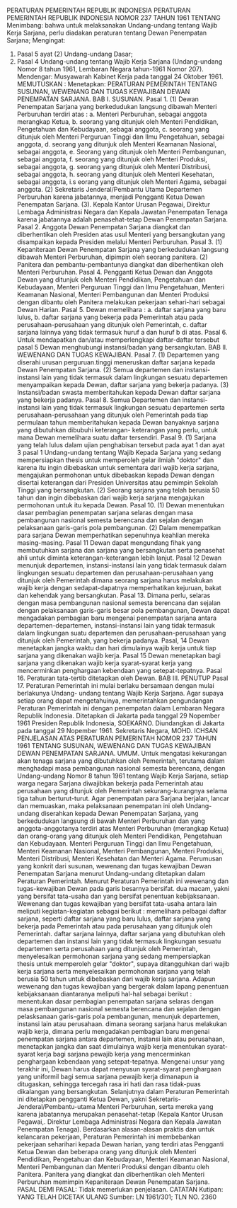  PERATURAN PEMERINTAH REPUBLIK INDONESIA PERATURAN PEMERINTAH REPUBLIK INDONESIA NOMOR 237 TAHUN 1961 TENTANG
Menimbang:
 bahwa untuk melaksanakan Undang-undang tentang Wajib Kerja Sarjana, perlu diadakan peraturan tentang Dewan Penempatan Sarjana;
Mengingat:

1. Pasal 5 ayat (2) Undang-undang Dasar;
2. Pasal 4 Undang-undang tentang Wajib Kerja Sarjana (Undang-undang Nomor 8 tahun 1961, Lembaran Negara tahun-1961 Nomor 207). Mendengar: Musyawarah Kabinet Kerja pada tanggal 24 Oktober 1961. MEMUTUSKAN : Menetapkan: PERATURAN PEMERINTAH TENTANG SUSUNAN, WEWENANG DAN TUGAS KEWAJIBAN DEWAN PENEMPATAN SARJANA. BAB I. SUSUNAN. Pasal 1.
(1) Dewan Penempatan Sarjana yang berkedudukan langsung dibawah Menteri Perburuhan terdiri atas :
a. Menteri Perburuhan, sebagai anggota merangkap Ketua, b. seorang yang ditunjuk oleh Menteri Pendidikan, Pengetahuan dan Kebudayaan, sebagai anggota, c. seorang yang ditunjuk oleh Menteri Perguruan Tinggi dan Ilmu Pengetahuan, sebagai anggota, d. seorang yang ditunjuk oleh Menteri Keamanan Nasional, sebagai anggota, e. Seorang yang ditunjuk oleh Menteri Pembangunan, sebagai anggota, f. seorang yang ditunjuk oleh Menteri Produksi, sebagai anggota, g. seorang yang ditunjuk oleh Menteri Distribusi, sebagai anggota, h. seorang yang ditunjuk oleh Menteri Kesehatan, sebagai anggota, i.s eorang yang ditunjuk oleh Menteri Agama, sebagai anggota.
(2) Sekretaris Jenderal/Pembantu Utama Departemen Perburuhan karena jabatannya, menjadi Pengganti Ketua Dewan Penempatan Sarjana.
(3). Kepala Kantor Urusan Pegawai, Direktur Lembaga Administrasi Negara dan Kepala Jawatan Penempatan Tenaga karena jabatannya adalah penasehat-tetap Dewan Penempatan Sarjana. Pasal 2. Anggota Dewan Penempatan Sarjana diangkat dan diberhentikan oleh Presiden atas usul Menteri yang bersangkutan yang disampaikan kepada Presiden melalui Menteri Perburuhan. Pasal 3.
(1) Kepaniteraan Dewan Penempatan Sarjana yang berkedudukan langsung dibawah Menteri Perburuhan, dipimpin oleh seorang panitera.
(2) Panitera dan pembantu-pembantunya diangkat dan diberhentikan oleh Menteri Perburuhan. Pasal 4. Pengganti Ketua Dewan dan Anggota Dewan yang ditunjuk oleh Menteri Pendidikan, Pengetahuan dan Kebudayaan, Menteri Perguruan Tinggi dan Ilmu Pengetahuan, Menteri Keamanan Nasional, Menteri Pembangunan dan Menteri Produksi dengan dibantu oleh Panitera melakukan pekerjaan sehari-hari sebagai Dewan Harian. Pasal 5. Dewan memelihara :
a. daftar sarjana yang baru lulus, b. daftar sarjana yang bekerja pada Pemerintah atau pada perusahaan-perusahaan yang ditunjuk oleh Pemerintah, c. daftar sarjana lainnya yang tidak termasuk huruf a dan huruf b di atas. Pasal 6. Untuk mendapatkan dan/atau memperlengkapi daftar-daftar tersebut pasal 5 Dewan menghubungi instansi/badan yang bersangkutan. BAB II. WEWENANG DAN TUGAS KEWAJIBAN. Pasal 7.
(1) Departemen yang diserahi urusan perguruan.tinggi meneruskan daftar sarjana kepada Dewan Penempatan Sarjana.
(2) Semua departemen dan instansi-instansi lain yang tidak termasuk dalam lingkungan sesuatu departemen menyampaikan kepada Dewan, daftar sarjana yang bekerja padanya.
(3) Instansi/badan swasta memberitahukan kepada Dewan daftar sarjana yang bekerja padanya. Pasal 8. Semua Departemen dan instansi-instansi lain yang tidak termasuk lingkungan sesuatu departemen serta perusahaan-perusahaan yang ditunjuk oleh Pemerintah pada tiap permulaan tahun memberitahukan kepada Dewan banyaknya sarjana yang dibutuhkan dibubuhi keterangan- keterangan yang perlu, untuk mana Dewan memelihara suatu daftar tersendiri. Pasal 9.
(1) Sarjana yang telah lulus dalam ujian penghabisan tersebut pada ayat 1 dan ayat 3 pasal 1 Undang-undang tentang Wajib Kepada Sarjana yang sedang mempersiapkan thesis untuk memperoleh gelar ilmiah "doktor" dan karena itu ingin dibebaskan untuk sementara dari wajib kerja sarjana, mengajukan permohonan untuk dibebaskan kepada Dewan dengan disertai keterangan dari Presiden Universitas atau pemimpin Sekolah Tinggi yang bersangkutan.
(2) Seorang sarjana yang telah berusia 50 tahun dan ingin dibebaskan dari wajib kerja sarjana mengajukan permohonan untuk itu kepada Dewan. Pasal 10.
(1) Dewan menentukan dasar pembagian penempatan sarjana selaras dengan masa pembangunan nasional semesta berencana dan sejalan dengan pelaksanaan garis-garis pola pembangunan.
(2) Dalam menempatkan para sarjana Dewan memperhatikan sepenuhnya keahlian mereka masing-masing.
Pasal 11
Dewan dapat mengundang fihak yang membutuhkan sarjana dan sarjana yang bersangkutan serta penasehat ahli untuk diminta keterangan-keterangan lebih lanjut. Pasal 12 Dewan menunjuk departemen, instansi-instansi lain yang tidak termasuk dalam lingkungan sesuatu departemen dan perusahaan-perusahaan yang ditunjuk oleh Pemerintah dimana seorang sarjana harus melakukan wajib kerja dengan sedapat-dapatnya memperhatikan kejuruan, bakat dan kehendak yang bersangkutan. Pasal 13. Dimana perlu, selaras dengan masa pembangunan nasional semesta berencana dan sejalan dengan pelaksanaan garis-garis besar pola pembangunan, Dewan dapat mengadakan pembagian baru mengenai penempatan sarjana antara departemen-departemen, instansi-instansi lain yang tidak termasuk dalam lingkungan suatu departemen dan perusahaan-perusahaan yang ditunjuk oleh Pemerintah, yang bekerja padanya. Pasal, 14 Dewan menetapkan jangka waktu dan hari dimulainya wajib kerja untuk tiap sarjana yang dikenakan wajib kerja. Pasal 15 Dewan menetapkan bagi sarjana yang dikenakan wajib kerja syarat-syarat kerja yang mencerminkan penghargaan kebendaan yang setepat-tepatnya. Pasal 16. Peraturan tata-tertib ditetapkan oleh Dewan. BAB III. PENUTUP Pasal 17. Peraturan Pemerintah ini mulai berlaku bersamaan dengan mulai berlakunya Undang- undang tentang Wajib Kerja Sarjana. Agar supaya setiap orang dapat mengetahuinya, memerintahkan pengundangan Peraturan Pemerintah ini dengan penempatan dalam Lembaran Negara Republik Indonesia. Ditetapkan di Jakarta pada tanggal 29 Nopember 1961 Presiden Republik Indonesia, SOEKARNO. Diundangkan di Jakarta pada tanggal 29 Nopember 1961. Sekretaris Negara, MOHD. ICHSAN PENJELASAN ATAS PERATURAN PEMERINTAH NOMOR 237 TAHUN 1961 TENTANG SUSUNAN, WEWENANG DAN TUGAS KEWAJIBAN DEWAN PENEMPATAN SARJANA. UMUM. Untuk mengatasi kekurangan akan tenaga sarjana yang dibutuhkan oleh Pemerintah, terutama dalam menghadapi masa pembangunan nasional semesta berencana, dengan Undang-undang Nomor 8 tahun 1961 tentang Wajib Kerja Sarjana, setiap warga negara Sarjana diwajibkan bekerja pada Pemerintah atau perusahaan yang ditunjuk oleh Pemerintah sekurang-kurangnya selama tiga tahun berturut-turut. Agar penempatan para Sarjana berjalan, lancar dan memuaskan, maka pelaksanaan penempatan ini oleh Undang-undang diserahkan kepada Dewan Penempatan Sarjana, yang berkedudukan langsung di bawah Menteri Perburuhan dan yang anggota-anggotanya terdiri atas Menteri Perburuhan (merangkap Ketua) dan orang-orang yang ditunjuk oleh Menteri Pendidikan, Pengetahuan dan Kebudayaan. Menteri Perguruan Tinggi dan Ilmu Pengetahuan, Menteri Keamanan Nasional, Menteri Pembangunan, Menteri Produksi, Menteri Distribusi, Menteri Kesehatan dan Menteri Agama. Perumusan yang konkrit dari susunan, wewenang dan tugas kewajiban Dewan Penempatan Sarjana menurut Undang-undang ditetapkan dalam Peraturan Pemerintah. Menurut Peraturan Pemerintah ini wewenang dan tugas-kewajiban Dewan pada garis besarnya bersifat. dua macam, yakni yang bersifat tata-usaha dan yang bersifat penentuan kebijaksanaan. Wewenang dan tugas kewajiban yang bersifat tata-usaha antara lain meliputi kegiatan-kegiatan sebagai berikut : memelihara pelbagai daftar sarjana, seperti daftar sarjana yang baru lulus, daftar sarjana yang bekerja pada Pemerintah atau pada perusahaan yang ditunjuk oleh Pemerintah. daftar sarjana lainnya, daftar sarjana yang dibutuhkan oleh departemen dan instansi lain yang tidak termasuk lingkungan sesuatu departemen serta perusahaan yang ditunjuk oleh Pemerintah, menyelesaikan permohonan sarjana yang sedang mempersiapkan thesis untuk memperoleh gelar "doktor", supaya ditangguhkan dari wajib kerja sarjana serta menyelesaikan permohonan sarjana yang telah berusia 50 tahun untuk dibebaskan dari wajib kerja sarjana. Adapun wewenang dan tugas kewajiban yang bergerak dalam lapang penentuan kebijaksanaan diantaranya meliputi hal-hal sebagai berikut : menentukan dasar pembagian penempatan sarjana selaras dengan masa pembangunan nasional semesta berencana dan sejalan dengan pelasksanaan garis-garis pola pembangunan, menunjuk departemen, instansi lain atau perusahaan. dimana seorang sarjana harus melakukan wajib kerja, dimana perlu mengadakan pembagian baru mengenai penempatan sarjana antara departemen, instansi lain atau perusahaan, menetapkan jangka dan saat dimulainya wajib kerja menentukan syarat-syarat kerja bagi sarjana pewajib kerja yang mencerminkan penghargaan kebendaan yang setepat-tepatnya. Mengenai unsur yang terakhir ini, Dewan harus dapat menyusun syarat-syarat penghargaan yang uniformil bagi semua sarjana pewajib kerja dimanapun ia ditugaskan, sehingga tercegah rasa iri hati dan rasa tidak-puas dikalangan yang bersangkutan. Selanjutnya dalam Peraturan Pemerintah ini ditetapkan pengganti Ketua Dewan, yakni Sekretaris-Jenderal/Pembantu-utama Menteri Perburuhan, serta mereka yang karena jabatannya merupakan penasehat-tetap (Kepala Kantor Urusan Pegawai,. Direktur Lembaga Administrasi Negara dan Kepala Jawatan Penempatan Tenaga). Berdasarkan alasan-alasan praktis dan untuk kelancaran pekerjaan, Peraturan Pemerintah ini membebankan pekerjaan seharihari kepada Dewan harian, yang terdiri atas Pengganti Ketua Dewan dan beberapa orang yang ditunjuk oleh Menteri Pendidikan, Pengetahuan dan Kebudayaan, Menteri Keamanan Nasional, Menteri Pembangunan dan Menteri Produksi dengan dibantu oleh Panitera. Panitera yang diangkat dan diberhentikan oleh Menteri Perburuhan memimpin Kepaniteraan Dewan Penempatan Sarjana. PASAL DEMI PASAL: Tidak memerlukan penjelasan. CATATAN Kutipan: YANG TELAH DICETAK ULANG Sumber: LN 1961/301; TLN NO. 2360